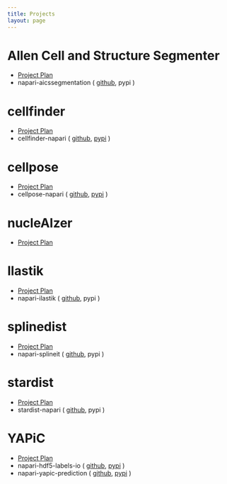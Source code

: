 ```yaml
---
title: Projects
layout: page
---
```


# Allen Cell and Structure Segmenter

- [Project Plan](allen-cell-segmenter)
- napari-aicssegmentation (
  [github](https://github.com/AllenCell/napari-aicssegmentation),
  pypi
  )


# cellfinder

- [Project Plan](cellfinder)
- cellfinder-napari (
  [github](https://github.com/brainglobe/cellfinder-napari),
  [pypi](https://pypi.org/project/cellfinder-napari/)
  )

# cellpose

- [Project Plan](cellpose)
- cellpose-napari (
  [github](https://github.com/mouseland/cellpose-napari),
  [pypi](https://pypi.org/project/cellpose-napari/)
  )

# nucleAIzer

- [Project Plan](nucleaizer)

# Ilastik

- [Project Plan](ilastik)
- napari-ilastik (
  [github](https://github.com/ilastik/napari-ilastik),
  pypi
  )


# splinedist

- [Project Plan](splinedist)
- napari-splineit (
  [github](https://github.com/uhlmanngroup/napari-splineit),
  pypi
  )

# stardist

- [Project Plan](stardist)
- stardist-napari (
  [github](https://github.com/uhlmanngroup/stardist-napari),
  pypi
  )

# YAPiC

- [Project Plan](yapic)
- napari-hdf5-labels-io (
  [github](https://github.com/yapic/napari-hdf5-labels-io),
  [pypi](https://pypi.org/project/napari-hdf5-labels-io/)
  )
- napari-yapic-prediction (
  [github](https://github.com/yapic/napari-yapic-prediction),
  [pypi](https://pypi.org/project/napari-yapic-prediction)
  )
